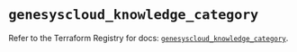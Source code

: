 # `genesyscloud_knowledge_category`

Refer to the Terraform Registry for docs: [`genesyscloud_knowledge_category`](https://registry.terraform.io/providers/mypurecloud/genesyscloud/1.70.0/docs/resources/knowledge_category).
